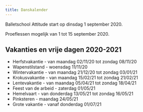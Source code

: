 ```yaml
---
title: Danskalender
---
```


Balletschool Attitude start op dinsdag 1 september 2020.

Proeflessen mogelijk van 1 tot 15 september 2020.

## Vakanties en vrije dagen 2020-2021

* Herfstvakantie            - van maandag 02/11/20 tot zondag 08/11/20
* Wapenstilstand            - woensdag 11/11/20
* Wintervakantie            - van maandag 21/12/20 tot zondag 03/01/21
* Krokusvakantie            - van maandag 15/02/21 tot zondag 21/02/21
* Lentevakantie             - van maandag 05/04/21 tot zondag 18/04/21
* Feest van de arbeid       - zaterdag 01/05/21
* Hemelvaart                - van donderdag 13/05/21 tot zondag 16/05/21
* Pinksteren                - maandag 24/05/21
* Grote vakantie            - vanaf donderdag 01/07/21

